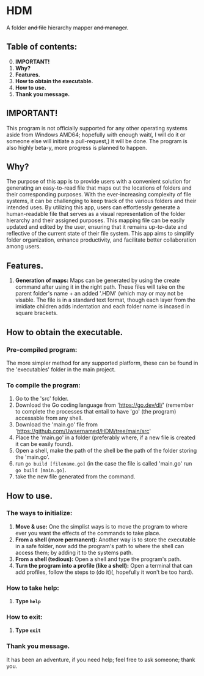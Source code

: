 # HDM
A folder ~~and file~~ hierarchy mapper ~~and manager~~.
## Table of contents:
0. **IMPORTANT!**
1. **Why?**
2. **Features.**
3. **How to obtain the executable.**
4. **How to use.**
5. **Thank you message.**

## IMPORTANT!
This program is not officially supported for any other operating systems aside from Windows AMD64; hopefully with enough wait(, I will do it or someone else will initiate a pull-request,) it will be done.
The program is also highly beta-y, more progress is planned to happen.

## Why?
The purpose of this app is to provide users with a convenient solution for generating an easy-to-read file that maps out the locations of folders and their corresponding purposes. With the ever-increasing complexity of file systems, it can be challenging to keep track of the various folders and their intended uses. By utilizing this app, users can effortlessly generate a human-readable file that serves as a visual representation of the folder hierarchy and their assigned purposes. This mapping file can be easily updated and edited by the user, ensuring that it remains up-to-date and reflective of the current state of their file system. This app aims to simplify folder organization, enhance productivity, and facilitate better collaboration among users.

## Features.
1. **Generation of maps:** Maps can be generated by using the create command after using it in the right path. These files will take on the parent folder's name + an added '.HDM' (which may or may not be visable. The file is in a standard text format, though each layer from the imidiate children adds indentation and each folder name is incased in square brackets.

## How to obtain the executable.
### Pre-compiled program:
The more simpler method for any supported platform, these can be found in the 'executables' folder in the main project.
### To compile the program:
1. Go to the 'src' folder.
2. Download the Go coding language from 'https://go.dev/dl/' (remember to complete the processes that entail to have 'go' (the program) accessable from any shell. 
3. Download the 'main.go' file from 'https://github.com/Uwsernamed/HDM/tree/main/src'
4. Place the 'main.go' in a folder (preferably where, if a new file is created it can be easily found).
5. Open a shell, make the path of the shell be the path of the folder storing the 'main.go'.
6. run `go build [filename.go]` (in the case the file is called 'main.go' run `go build [main.go]`.
7. take the new file generated from the command.

## How to use.
### The ways to initialize:
1. **Move & use:** One the simplist ways is to move the program to where ever you want the effects of the commands to take place.
2. **From a shell (more permanent):** Another way is to store the executable in a safe folder, now add the program's path to where the shell can access them; by adding it to the systems path.
3. **From a shell (tedious):** Open a shell and type the program's path.
4. **Turn the program into a profile (like a shell):** Open a terminal that can add profiles, follow the steps to (do it)(, hopefully it won't be too hard).

### How to take help:
1. **Type `help`**

### How to exit:
1. **Type `exit`**

### Thank you message.
It has been an adventure, if you need help; feel free to ask someone; thank you.

